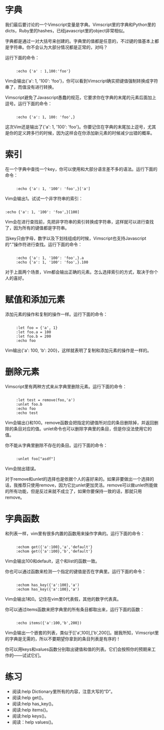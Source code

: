 # 字典

我们最后要讨论的一个Vimscript变量是字典。Vimscript里的字典和Python里的dicts，Ruby里的hashes，已经javascript里的object非常相似。

字典都是通过一对大括号来创建的。字典里的值都是任意的，不过键的值基本上都是字符串。你不会认为大部分情况都是正常的，对吗？
     
运行下面的命令：
<pre><code>
     :echo {'a' : 1,100:'foo'}
</code></pre>
     
Vim会输出{'a': 1, '100': 'foo'}，你可以看到Vimscript确实把键值强制转换成字符串了，而值没有进行转换。

Vimscript避免了Javascript愚蠢的规范，它要求你在字典的末尾的元素后面加上逗号。运行下面的命令：
<pre><code>     
     :echo {'a': 1, 100: 'foo',}
</code></pre>     

这次Vim还是输出了{'a': 1, '100': 'foo'}。你要记住在字典的末尾加上逗号，尤其是你的定义跨多行的时候，因为这样会在你添加新元素的时候减少出错的概率。

# 索引

在一个字典中查找一个key，你可以使用和大部分语言差不多的语法。运行下面的命令：
<pre><code>
     :echo {'a': 1, '100': 'foo',}['a']
</code></pre>

Vim会输出1。试试一个非字符串的索引：

<pre><code>     
:echo {'a': 1, '100': 'foo',}[100]
</code></pre>

Vim会在进行查找前，先把非字符串的索引转换成字符串，这样就可以进行查找了，因为所有的键值都是字符串。

当key只由字母，数字以及下划线组成的时候，Vimscript也支持Javascript的“.”操作符进行查找。运行下面的命令：
<pre><code>
     :echo {'a': 1, '100': 'foo',}.a
     :echo {'a': 1, '100': 'foo',}.100
</code></pre>

对于上面两个场景，Vim都会输出正确的元素。怎么选择索引的方式，取决于你个人的喜好。

# 赋值和添加元素

添加元素的操作和复制的操作一样。运行下面的命令：
<pre><code>     
     :let foo = {'a', 1}
     :let foo.a = 100
     :let foo.b = 200
     :echo foo
</code></pre>

Vim输出{'a': 100, 'b': 200}，这样就表明了复制和添加元素的操作是一样的。

# 删除元素


Vimscript里有两种方式来从字典里删除元素。运行下面的命令：
<pre><code>
     :let test = remove(foo,'a')
     :unlet foo.b
     :echo foo
     :echo test
</code></pre>

Vim会输出{}和100。remove函数会把指定的键值所对应的条目删除掉，并返回删除的条目对应的值。unlet命令也可以删除字典里的条目，但是你没法使用它的值。

你不能从字典里删除不存在的条目。运行下面的命令：
<pre><code>     
     :unlet foo["asdf"]
</code></pre>

Vim会抛出错误。

对于remove和unlet的选择也是依据个人的喜好来的。如果非要做出一个选择的话，我推荐只使用remove，因为它比unlet更加灵活。remove可以做unlet所能做的所有功能，但是反过来就不成立了，如果你要保持一致的话，那就只用remove。

# 字典函数

和列表一样，vim里有很多内置的函数用来操作字典的。运行下面的命令：
<pre><code>     
     :echom get({'a':100},'a','default'}
     :echom get({'a':100},'b','default'}
</code></pre>

Vim会输出100和default，这个和list的函数一致。

你也可以通过函数来检测一个指定的键值是否在字典里。运行下面的命令：
<pre><code>
     :echom has_key({'a':100},'a')
     :echom has_key({'a':100},'a')
</code></pre>

Vim会输出1和0。记住在vim里0代表假，其他的数字代表真。

你可以通过items函数来把字典里的所有条目都取出来，运行下面的函数：
<pre><code>
     :echo items({'a':100,'b',200})
</code></pre>

Vim会输出一个嵌套的列表，类似于[['a',100],['b',200]]。据我所知，Vimscript里的字典是无需的，所以不要期望你拿到的条目列表是有序的！

你可以用keys和values函数分别取出键值和值的列表。它们会按照你的预期来工作的——试试它们。

# 练习

- 阅读:help Dictionary里所有的内容，注意大写的“D”。
- 阅读:help get()。
- 阅读:help has_key()。
- 阅读:help items()。
- 阅读:help keys()。
- 阅读：help values()。
